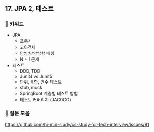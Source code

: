## 17. JPA 2, 테스트
### 📍 키워드

- JPA
    - 프록시
    - 고아객체
    - 단뱡향/양방향 매핑
    - N + 1 문제
- 테스트
    - DDD, TDD
    - Junit4 vs Junit5
    - 단위, 통합, 인수 테스트
    - stub, mock
    - SpringBoot 계층별 테스트 방법
    - 테스트 커버리지 (JACOCO)

### 📍 질문 모음
https://github.com/hi-min-study/cs-study-for-tech-interview/issues/91